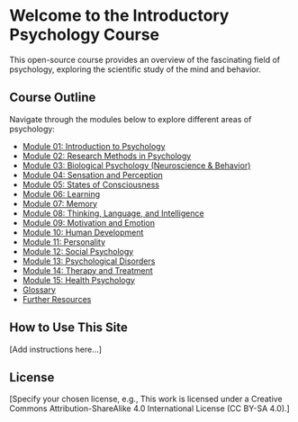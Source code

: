# Welcome to the Introductory Psychology Course

This open-source course provides an overview of the fascinating field of psychology, exploring the scientific study of the mind and behavior.

## Course Outline

Navigate through the modules below to explore different areas of psychology:

*   [Module 01: Introduction to Psychology](./01-introduction.md)
*   [Module 02: Research Methods in Psychology](./02-research-methods.md)
*   [Module 03: Biological Psychology (Neuroscience & Behavior)](./03-biological-psychology.md)
*   [Module 04: Sensation and Perception](./04-sensation-perception.md)
*   [Module 05: States of Consciousness](./05-consciousness.md)
*   [Module 06: Learning](./06-learning.md)
*   [Module 07: Memory](./07-memory.md)
*   [Module 08: Thinking, Language, and Intelligence](./08-cognition-language-intelligence.md)
*   [Module 09: Motivation and Emotion](./09-motivation-emotion.md)
*   [Module 10: Human Development](./10-developmental-psychology.md)
*   [Module 11: Personality](./11-personality.md)
*   [Module 12: Social Psychology](./12-social-psychology.md)
*   [Module 13: Psychological Disorders](./13-psychological-disorders.md)
*   [Module 14: Therapy and Treatment](./14-therapy.md)
*   [Module 15: Health Psychology](./15-health-psychology.md)
*   [Glossary](./glossary.md)
*   [Further Resources](./resources.md)

## How to Use This Site

[Add instructions here...]

## License

[Specify your chosen license, e.g., This work is licensed under a Creative Commons Attribution-ShareAlike 4.0 International License (CC BY-SA 4.0).]